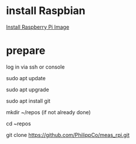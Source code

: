 # install Raspbian

[Install Raspberry Pi Image](install_image.md)

# prepare

log in via ssh or console

  sudo apt update
  
  sudo apt upgrade


  sudo apt install git
  
  
  mkdir ~/repos (if not already done)
  
  cd ~repos
  
  git clone https://github.com/PhilippCo/meas_rpi.git
  
  
